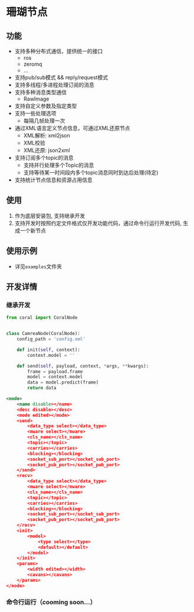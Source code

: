 # 珊瑚节点

## 功能

- 支持多种分布式通信，提供统一的接口
    - ros
    - zeromq
    - ...
- 支持pub/sub模式 && reply/request模式
- 支持多线程/多进程处理订阅的消息
- 支持多种消息类型通信
    - RawImage
- 支持自定义参数及指定类型
- 支持一些处理选项
    - 每隔几帧处理一次
- 通过XML语言定义节点信息，可通过XML还原节点
    - XML解析: xml2json
    - XML校验
    - XML还原: json2xml
- 支持订阅多个topic的消息
    - 支持并行处理多个Topic的消息
    - 支持等待某一时间段内多个topic消息同时到达后处理(待定)
- 支持统计节点信息和资源占用信息


## 使用

1. 作为底层安装包, 支持继承开发
2. 支持开发时按照约定文件格式仅开发功能代码，通过命令行运行开发代码, 生成一个新节点


## 使用示例

- 详见`examples`文件夹


## 开发详情

### 继承开发

```python
from coral import CoralNode


class CamreaNode(CoralNode):
    config_path = 'config.xml'

    def init(self, context):
        context.model = ''

    def send(self, payload, context, *args, **kwargs):
        frame = payload.frame
        model = context.model
        data = model.predict(frame)
        return data
```


```xml
<node>
    <name disable></name>
    <desc disable></desc>
    <mode edited></mode>
    <send>
        <data_type select></data_type>
        <mware select></mware>
        <cls_name></cls_name>
        <topic></topic>
        <carries></carries>
        <blocking></blocking>
        <socket_sub_port></socket_sub_port>
        <socket_pub_port></socket_pub_port>
    </send>
    <recv>
        <data_type select></data_type>
        <mware select></mware>
        <cls_name></cls_name>
        <topic></topic>
        <carries></carries>
        <blocking></blocking>
        <socket_sub_port></socket_sub_port>
        <socket_pub_port></socket_pub_port>
    </recv>
    <init>
        <model>
            <type select></type>
            <default></default>
        </model>
    </init>
    <params>
        <width edited></width>
        <cavans></cavans>
    </params>
</node>
```


### 命令行运行（cooming soon...）